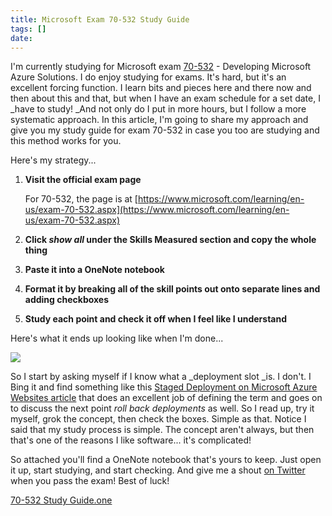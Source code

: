 ```yaml
---
title: Microsoft Exam 70-532 Study Guide
tags: []
date: 
---
```


I'm currently studying for Microsoft exam [70-532](https://www.microsoft.com/learning/en-us/exam-70-532.aspx) - Developing Microsoft Azure Solutions. I do enjoy studying for exams. It's hard, but it's an excellent forcing function. I learn bits and pieces here and there now and then about this and that, but when I have an exam schedule for a set date, I _have to study! _And not only do I put in more hours, but I follow a more systematic approach. In this article, I'm going to share my approach and give you my study guide for exam 70-532 in case you too are studying and this method works for you.

Here's my strategy...

1.  **Visit the official exam page**

	For 70-532, the page is at [https://www.microsoft.com/learning/en-us/exam-70-532.aspx](https://www.microsoft.com/learning/en-us/exam-70-532.aspx)
2.  **Click _show all_ under the Skills Measured section and copy the whole thing**
3.  **Paste it into a OneNote notebook**
4.  **Format it by breaking all of the skill points out onto separate lines and adding checkboxes**
5.  **Study each point and check it off when I feel like I understand**

Here's what it ends up looking like when I'm done...

![](http://codefoster.blob.core.windows.net/site/image/644b4f82be5e4be6a4eea99f395a6da1/70532_sample_1.png)

So I start by asking myself if I know what a _deployment slot _is. I don't. I Bing it and find something like this [Staged Deployment on Microsoft Azure Websites article](http://azure.microsoft.com/en-us/documentation/articles/web-sites-staged-publishing/) that does an excellent job of defining the term and goes on to discuss the next point _roll back deployments_ as well. So I read up, try it myself, grok the concept, then check the boxes. Simple as that. Notice I said that my study process is simple. The concept aren't always, but then that's one of the reasons I like software... it's complicated!

So attached you'll find a OneNote notebook that's yours to keep. Just open it up, start studying, and start checking. And give me a shout [on Twitter](http://twitter.com/codefoster) when you pass the exam! Best of luck!

[70-532 Study Guide.one](/bcms-media/Files/Download?id=216ddac9-8d01-4d3e-a7d4-a41c0081f40b)